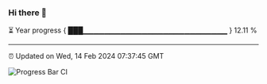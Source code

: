 ### Hi there 👋

⏳ Year progress { ███▁▁▁▁▁▁▁▁▁▁▁▁▁▁▁▁▁▁▁▁▁▁▁▁▁▁▁ } 12.11 %

---

⏰ Updated on Wed, 14 Feb 2024 07:37:45 GMT

![Progress Bar CI](https://github.com/IshwaranRudhara/GIT-ACTION/workflows/Progress%20Bar%20CI/badge.svg)
